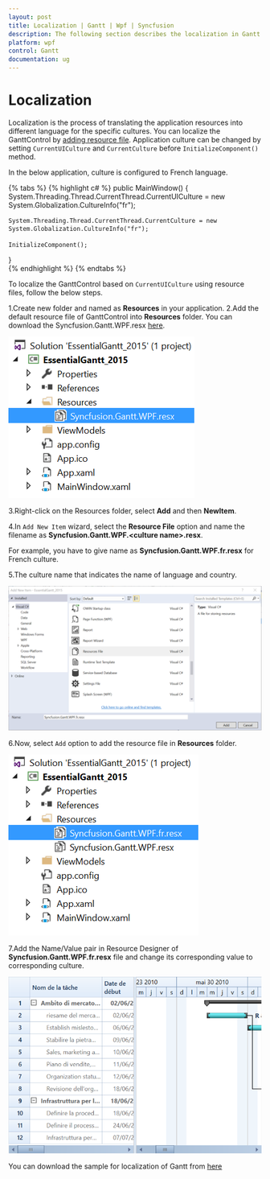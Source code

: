 ```yaml
---
layout: post
title: Localization | Gantt | Wpf | Syncfusion
description: The following section describes the localization in Gantt control.
platform: wpf
control: Gantt
documentation: ug
---
```



# Localization 

Localization is the process of translating the application resources into different language for the specific cultures. You can localize the GanttControl by [adding resource file](https://msdn.microsoft.com/library/aa992030.aspx). Application culture can be changed by setting `CurrentUICulture` and `CurrentCulture` before `InitializeComponent()` method. 

In the below application, culture is configured to French language.

{% tabs %}
{% highlight c# %}
public MainWindow()
{
    System.Threading.Thread.CurrentThread.CurrentUICulture = new System.Globalization.CultureInfo("fr");

    System.Threading.Thread.CurrentThread.CurrentCulture = new System.Globalization.CultureInfo("fr");

    InitializeComponent();
}    
{% endhighlight %}
{% endtabs %}


To localize the GanttControl based on `CurrentUICulture` using resource files, follow the below steps. 

1.Create new folder and named as **Resources** in your application. 
2.Add the default resource file of GanttControl into **Resources** folder. You can download the Syncfusion.Gantt.WPF.resx [here](http://www.syncfusion.com/downloads/support/directtrac/general/ze/Resources-2137559261.zip).

![](Localization_images/ResourceReference.png)

3.Right-click on the Resources folder, select **Add** and then **NewItem**.

4.In `Add New Item` wizard, select the **Resource File** option and name the filename as **Syncfusion.Gantt.WPF.&lt;culture name&gt;.resx**. 

For example, you have to give name as **Syncfusion.Gantt.WPF.fr.resx** for French culture.
 
5.The culture name that indicates the name of language and country. 

![](Localization_images/AddResource.png)

6.Now, select `Add` option to add the resource file in **Resources** folder.

![](Localization_images/FrenchResourceReference.png)

7.Add the Name/Value pair in Resource Designer of **Syncfusion.Gantt.WPF.fr.resx** file and change its corresponding value to corresponding culture. 

![](Localization_images/FinalOutput.png)

You can download the sample for localization of Gantt from [here](http://www.syncfusion.com/downloads/support/directtrac/general/ze/Localization_Gantt577797023.zip)
